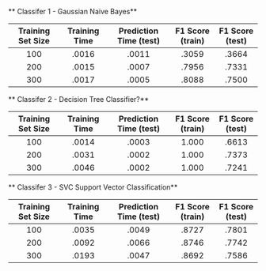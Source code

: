 ** Classifer 1 - Gaussian Naive Bayes**  

| Training Set Size | Training Time | Prediction Time (test) | F1 Score (train) | F1 Score (test) |
| :---------------: | :---------------------: | :--------------------: | :--------------: | :-------------: |
| 100               |      .0016                   |             .0011           |     .3059             |       .3664          |
| 200               |        .0015          |              .0007          |        .7956          |     .7331            |
| 300               |          .0017               |          .0005              |      .8088            |    .7500      |

** Classifer 2 - Decision Tree Classifier?**  

| Training Set Size | Training Time | Prediction Time (test) | F1 Score (train) | F1 Score (test) |
| :---------------: | :---------------------: | :--------------------: | :--------------: | :-------------: |
| 100               |        .0014                 |       .0003                 |  1.000                |  .6613               |
| 200               |     .0031             |                  .0002      |         1.000         |          .7373       |
| 300               |           .0046              |             .0002           |   1.000               |     .7241     |

** Classifer 3 - SVC Support Vector Classification**  

| Training Set Size | Training Time | Prediction Time (test) | F1 Score (train) | F1 Score (test) |
| :---------------: | :---------------------: | :--------------------: | :--------------: | :-------------: |
| 100               |          .0035               |              .0049          |       .8727           |          .7801       |
| 200               |            .0092             |                .0066        |      .8746            |      .7742           |
| 300               | .0193                        |                 .0047       |     .8692             |            .7586|